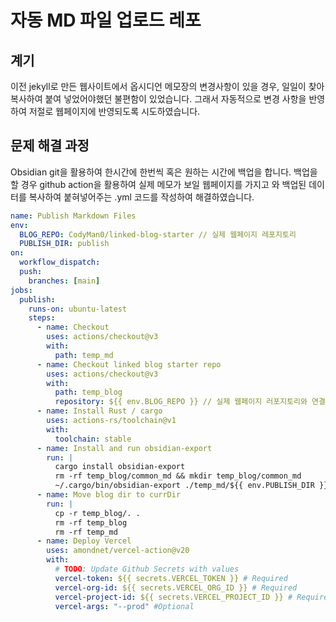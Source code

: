 # 자동 MD 파일 업로드 레포


## 계기
이전 jekyll로 만든 웹사이트에서 옵시디언 메모장의 변경사항이 있을 경우, 일일이 찾아 복사하여 붙여 넣었어야했던 불편함이 있었습니다. 그래서 자동적으로 변경 사항을 반영하여 저절로 웹페이지에 반영되도록 시도하였습니다. 


## 문제 해결 과정

Obsidian git을 활용하여 한시간에 한번씩 혹은 원하는 시간에 백업을 합니다. 백업을 할 경우 github action을 활용하여 실제 메모가 보일 웹페이지를 가지고 와 백업된 데이터를 복사하여 붙혀넣어주는 .yml 코드를 작성하여 해결하였습니다. 

```yml
name: Publish Markdown Files
env:
  BLOG_REPO: CodyMan0/linked-blog-starter // 실제 웹페이지 레포지토리
  PUBLISH_DIR: publish
on:
  workflow_dispatch:
  push:
    branches: [main]
jobs:
  publish:
    runs-on: ubuntu-latest
    steps:
      - name: Checkout
        uses: actions/checkout@v3
        with:
          path: temp_md
      - name: Checkout linked blog starter repo
        uses: actions/checkout@v3
        with:
          path: temp_blog
          repository: ${{ env.BLOG_REPO }} // 실제 웹페이지 러포지토리와 연결 
      - name: Install Rust / cargo
        uses: actions-rs/toolchain@v1
        with:
          toolchain: stable
      - name: Install and run obsidian-export
        run: |
          cargo install obsidian-export
          rm -rf temp_blog/common_md && mkdir temp_blog/common_md
          ~/.cargo/bin/obsidian-export ./temp_md/${{ env.PUBLISH_DIR }} temp_blog/common_md
      - name: Move blog dir to currDir
        run: |
          cp -r temp_blog/. .
          rm -rf temp_blog
          rm -rf temp_md
      - name: Deploy Vercel
        uses: amondnet/vercel-action@v20
        with:
          # TODO: Update Github Secrets with values
          vercel-token: ${{ secrets.VERCEL_TOKEN }} # Required
          vercel-org-id: ${{ secrets.VERCEL_ORG_ID }} # Required
          vercel-project-id: ${{ secrets.VERCEL_PROJECT_ID }} # Required
          vercel-args: "--prod" #Optional
```
